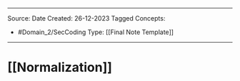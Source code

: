 - - -
Source:
Date Created:  26-12-2023
Tagged Concepts:
- #Domain_2/SecCoding 
Type: [[Final Note Template]]
- - - 


# [[Normalization]]